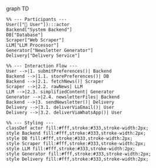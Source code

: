 graph TD

    %% --- Participants ---
    User(["👤 User"]):::actor
    Backend["System Backend"]
    DB["Database"]
    Scraper["Web Scraper"]
    LLM["LLM Processor"]
    Generator["Newsletter Generator"]
    Delivery["Delivery Service"]

    %% --- Interaction Flow ---
    User -->|1. submitPreferences()| Backend
    Backend -->|1.1. storePreferences()| DB
    Backend -->|2.1. fetchNews()| Scraper
    Scraper -->|2.2. rawNews| LLM
    LLM -->|2.3. simplifiedContent| Generator
    Generator -->|2.4. newsletterFiles| Backend
    Backend -->|3. sendNewsletter()| Delivery
    Delivery -->|3.1. deliverViaEmail()| User
    Delivery -->|3.2. deliverViaWhatsApp()| User

    %% --- Styling ---
    classDef actor fill:#fff,stroke:#333,stroke-width:2px;
    style Backend fill:#fff,stroke:#333,stroke-width:2px;
    style DB fill:#fff,stroke:#333,stroke-width:2px;
    style Scraper fill:#fff,stroke:#333,stroke-width:2px;
    style LLM fill:#fff,stroke:#333,stroke-width:2px;
    style Generator fill:#fff,stroke:#333,stroke-width:2px;
    style Delivery fill:#fff,stroke:#333,stroke-width:2px;

